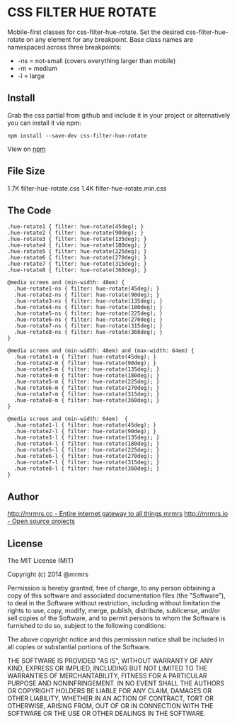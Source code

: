 # CSS FILTER HUE ROTATE

  Mobile-first classes for css-filter-hue-rotate.
  Set the desired css-filter-hue-rotate on any element for any breakpoint.
  Base class names are namespaced across three breakpoints:

*  -ns = not-small (covers everything larger than mobile)
*  -m  = medium
*  -l  = large

## Install
Grab the css partial from github and include it in your project or alternatively
you can install it via npm:
```
npm install --save-dev css-filter-hue-rotate
```
View on [npm](https://www.npmjs.org/package/css-filter-hue-rotate)


## File Size

1.7K filter-hue-rotate.css
1.4K filter-hue-rotate.min.css

## The Code
```
.hue-rotate1 { filter: hue-rotate(45deg); }
.hue-rotate2 { filter: hue-rotate(90deg); }
.hue-rotate3 { filter: hue-rotate(135deg); }
.hue-rotate4 { filter: hue-rotate(180deg); }
.hue-rotate5 { filter: hue-rotate(225deg); }
.hue-rotate6 { filter: hue-rotate(270deg); }
.hue-rotate7 { filter: hue-rotate(315deg); }
.hue-rotate8 { filter: hue-rotate(360deg); }

@media screen and (min-width: 48em) {
  .hue-rotate1-ns { filter: hue-rotate(45deg); }
  .hue-rotate2-ns { filter: hue-rotate(90deg); }
  .hue-rotate3-ns { filter: hue-rotate(135deg); }
  .hue-rotate4-ns { filter: hue-rotate(180deg); }
  .hue-rotate5-ns { filter: hue-rotate(225deg); }
  .hue-rotate6-ns { filter: hue-rotate(270deg); }
  .hue-rotate7-ns { filter: hue-rotate(315deg); }
  .hue-rotate8-ns { filter: hue-rotate(360deg); }
}

@media screen and (min-width: 48em) and (max-width: 64em) {
  .hue-rotate1-m { filter: hue-rotate(45deg); }
  .hue-rotate2-m { filter: hue-rotate(90deg); }
  .hue-rotate3-m { filter: hue-rotate(135deg); }
  .hue-rotate4-m { filter: hue-rotate(180deg); }
  .hue-rotate5-m { filter: hue-rotate(225deg); }
  .hue-rotate6-m { filter: hue-rotate(270deg); }
  .hue-rotate7-m { filter: hue-rotate(315deg); }
  .hue-rotate8-m { filter: hue-rotate(360deg); }
}

@media screen and (min-width: 64em)  {
  .hue-rotate1-l { filter: hue-rotate(45deg); }
  .hue-rotate2-l { filter: hue-rotate(90deg); }
  .hue-rotate3-l { filter: hue-rotate(135deg); }
  .hue-rotate4-l { filter: hue-rotate(180deg); }
  .hue-rotate5-l { filter: hue-rotate(225deg); }
  .hue-rotate6-l { filter: hue-rotate(270deg); }
  .hue-rotate7-l { filter: hue-rotate(315deg); }
  .hue-rotate8-l { filter: hue-rotate(360deg); }
}

```

## Author

[http://mrmrs.cc - Entire internet gateway to all things mrmrs](http://mrmrs.cc)
[http://mrmrs.io - Open source projects](http://mrmrs.io)

## License

The MIT License (MIT)

Copyright (c) 2014 @mrmrs

Permission is hereby granted, free of charge, to any person obtaining a copy
of this software and associated documentation files (the "Software"), to deal
in the Software without restriction, including without limitation the rights
to use, copy, modify, merge, publish, distribute, sublicense, and/or sell
copies of the Software, and to permit persons to whom the Software is
furnished to do so, subject to the following conditions:

The above copyright notice and this permission notice shall be included in
all copies or substantial portions of the Software.

THE SOFTWARE IS PROVIDED "AS IS", WITHOUT WARRANTY OF ANY KIND, EXPRESS OR
IMPLIED, INCLUDING BUT NOT LIMITED TO THE WARRANTIES OF MERCHANTABILITY,
FITNESS FOR A PARTICULAR PURPOSE AND NONINFRINGEMENT. IN NO EVENT SHALL THE
AUTHORS OR COPYRIGHT HOLDERS BE LIABLE FOR ANY CLAIM, DAMAGES OR OTHER
LIABILITY, WHETHER IN AN ACTION OF CONTRACT, TORT OR OTHERWISE, ARISING FROM,
OUT OF OR IN CONNECTION WITH THE SOFTWARE OR THE USE OR OTHER DEALINGS IN
THE SOFTWARE.

